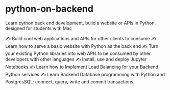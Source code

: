# python-on-backend
Learn python back end development, build a website or APIs in Python, designed for students with Mac

✍️ Build cool web applications and APIs for other clients to consume
✍️ Learn how to serve a basic website with Python as the back end
✍️ Turn your existing Python libraries into web APIs to be consumed by other developers with other languages
✍️ Install, use and deploy Jupyter Notebooks
✍️ Learn how to Implement Load Balancing for your Backend Python services
✍️ Learn Backend Database programming with Python and PostgresSQL: connect, query, write and commit transactions.
